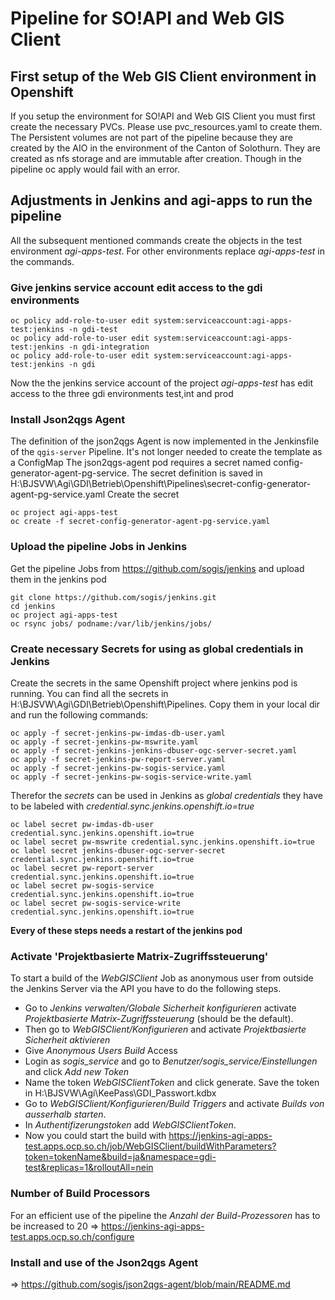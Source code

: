 # Pipeline for SO!API and Web GIS Client

## First setup of the Web GIS Client environment in Openshift

If you setup the environment for SO!API and Web GIS Client you must first create the necessary PVCs. Please use pvc_resources.yaml to create them. 
The Persistent volumes are not part of the pipeline because they are created by the AIO in the environment of the Canton of Solothurn. They are created as nfs storage and are immutable after creation.
Though in the pipeline oc apply would fail with an error.

## Adjustments in Jenkins and agi-apps to run the pipeline
All the subsequent mentioned commands create the objects in the test environment *agi-apps-test*. For other environments replace *agi-apps-test* in the commands.

### Give jenkins service account edit access to the gdi environments
```
oc policy add-role-to-user edit system:serviceaccount:agi-apps-test:jenkins -n gdi-test
oc policy add-role-to-user edit system:serviceaccount:agi-apps-test:jenkins -n gdi-integration
oc policy add-role-to-user edit system:serviceaccount:agi-apps-test:jenkins -n gdi
```

Now the the jenkins service account of the project *agi-apps-test* has edit access to the three gdi environments test,int and prod

### Install Json2qgs Agent
The definition of the json2qgs Agent is now implemented in the Jenkinsfile of the `qgis-server` Pipeline. It's not longer needed to create the template as a ConfigMap
The json2qgs-agent pod requires a secret named config-generator-agent-pg-service. The secret definition is saved in H:\BJSVW\Agi\GDI\Betrieb\Openshift\Pipelines\secret-config-generator-agent-pg-service.yaml
Create the secret
```
oc project agi-apps-test
oc create -f secret-config-generator-agent-pg-service.yaml
```

### Upload the pipeline Jobs in Jenkins
Get the pipeline Jobs from https://github.com/sogis/jenkins and upload them in the jenkins pod
```
git clone https://github.com/sogis/jenkins.git
cd jenkins
oc project agi-apps-test
oc rsync jobs/ podname:/var/lib/jenkins/jobs/
```

### Create necessary Secrets for using as global credentials in Jenkins
Create the secrets in the same Openshift project where jenkins pod is running.
You can find all the secrets in H:\BJSVW\Agi\GDI\Betrieb\Openshift\Pipelines. Copy them in your local dir and run the following commands:
```
oc apply -f secret-jenkins-pw-imdas-db-user.yaml
oc apply -f secret-jenkins-pw-mswrite.yaml
oc apply -f secret-jenkins-jenkins-dbuser-ogc-server-secret.yaml
oc apply -f secret-jenkins-pw-report-server.yaml
oc apply -f secret-jenkins-pw-sogis-service.yaml
oc apply -f secret-jenkins-pw-sogis-service-write.yaml
```
Therefor the *secrets* can be used in Jenkins as *global credentials* they have to be labeled with *credential.sync.jenkins.openshift.io=true*
```
oc label secret pw-imdas-db-user credential.sync.jenkins.openshift.io=true
oc label secret pw-mswrite credential.sync.jenkins.openshift.io=true
oc label secret jenkins-dbuser-ogc-server-secret credential.sync.jenkins.openshift.io=true
oc label secret pw-report-server credential.sync.jenkins.openshift.io=true
oc label secret pw-sogis-service credential.sync.jenkins.openshift.io=true
oc label secret pw-sogis-service-write credential.sync.jenkins.openshift.io=true
```

**Every of these steps needs a restart of the jenkins pod**

### Activate 'Projektbasierte Matrix-Zugriffssteuerung'
To start a build of the  *WebGISClient* Job as anonymous user from outside the Jenkins Server via the API you have to do the following steps.
* Go to *Jenkins verwalten/Globale Sicherheit konfigurieren* activate *Projektbasierte Matrix-Zugriffssteuerung* (should be the default).
* Then go to *WebGISClient/Konfigurieren* and activate *Projektbasierte Sicherheit aktivieren*
* Give *Anonymous Users* *Build* Access
* Login as *sogis_service* and go to *Benutzer/sogis_service/Einstellungen* and click *Add new Token*
* Name the token *WebGISClientToken* and click generate. Save the token in H:\BJSVW\Agi\KeePass\GDI_Passwort.kdbx
* Go to *WebGISClient/Konfigurieren/Build Triggers* and activate *Builds von ausserhalb starten*.
* In *Authentifizerungstoken* add *WebGISClientToken*.
* Now you could start the build with https://jenkins-agi-apps-test.apps.ocp.so.ch/job/WebGISClient/buildWithParameters?token=tokenName&build=ja&namespace=gdi-test&replicas=1&rolloutAll=nein

### Number of Build Processors
For an efficient use of the pipeline the *Anzahl der Build-Prozessoren* has to be increased to 20 => https://jenkins-agi-apps-test.apps.ocp.so.ch/configure

### Install and use of the Json2qgs Agent

=> https://github.com/sogis/json2qgs-agent/blob/main/README.md
